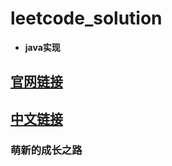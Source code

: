 #  leetcode_solution
* **java实现**
##  [官网链接](https://leetcode.com/problemset/all/)
##  [中文链接](https://leetcode-cn.com/problemset/all/)
###  萌新的成长之路